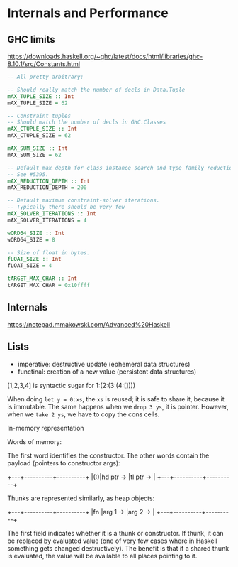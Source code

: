 # Internals and Performance

## GHC limits 

https://downloads.haskell.org/~ghc/latest/docs/html/libraries/ghc-8.10.1/src/Constants.html

```hs
-- All pretty arbitrary:

-- Should really match the number of decls in Data.Tuple
mAX_TUPLE_SIZE :: Int
mAX_TUPLE_SIZE = 62

-- Constraint tuples
-- Should match the number of decls in GHC.Classes
mAX_CTUPLE_SIZE :: Int
mAX_CTUPLE_SIZE = 62

mAX_SUM_SIZE :: Int
mAX_SUM_SIZE = 62

-- Default max depth for class instance search and type family reduction
-- See #5395.
mAX_REDUCTION_DEPTH :: Int
mAX_REDUCTION_DEPTH = 200

-- Default maximum constraint-solver iterations.
-- Typically there should be very few
mAX_SOLVER_ITERATIONS :: Int
mAX_SOLVER_ITERATIONS = 4

wORD64_SIZE :: Int
wORD64_SIZE = 8

-- Size of float in bytes.
fLOAT_SIZE :: Int
fLOAT_SIZE = 4

tARGET_MAX_CHAR :: Int
tARGET_MAX_CHAR = 0x10ffff
```

## Internals

https://notepad.mmakowski.com/Advanced%20Haskell


## Lists

- imperative: destructive update (ephemeral data structures)
- functinal: creation of a new value (persistent data structures)

[1,2,3,4] is syntactic sugar for 1:(2:(3:(4:[])))

When doing `let y = 0:xs`, the `xs` is reused; it is safe to share it, because it is immutable. The same happens when we `drop 3 ys`, it is pointer. However, when we `take 2 ys`, we have to copy the cons cells.

In-memory representation

Words of memory:

The first word identifies the constructor. The other words contain the payload (pointers to constructor args):

+---+----------+----------+
|(:)|hd ptr -> |tl ptr -> |
+---+----------+----------+


Thunks are represented similarly, as heap objects:

+---+----------+----------+
|fn |arg 1 ->  |arg 2 ->  |
+---+----------+----------+

The first field indicates whether it is a thunk or constructor. If thunk, it can be replaced by evaluated value (one of very few cases where in Haskell something gets changed destructively). The benefit is that if a shared thunk is evaluated, the value will be available to all places pointing to it.
